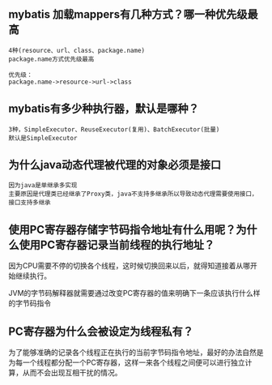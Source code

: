 ## mybatis 加载mappers有几种方式？哪一种优先级最高

    4种(resource、url、class、package.name)
    package.name方式优先级最高

    优先级：
    package.name->resource->url->class

## mybatis有多少种执行器，默认是哪种？

    3种，SimpleExecutor、ReuseExecutor(复用)、BatchExecutor(批量)
    默认是SimpleExecutor

## 为什么java动态代理被代理的对象必须是接口
    因为java是单继承多实现
    主要原因是代理类已经继承了Proxy类，java不支持多继承所以导致动态代理需要使用接口，接口支持多继承

## 使用PC寄存器存储字节码指令地址有什么用呢？为什么使用PC寄存器记录当前线程的执行地址？

因为CPU需要不停的切换各个线程，这时候切换回来以后，就得知道接着从哪开始继续执行。

JVM的字节码解释器就需要通过改变PC寄存器的值来明确下一条应该执行什么样的字节码指令

## PC寄存器为什么会被设定为线程私有？

为了能够准确的记录各个线程正在执行的当前字节码指令地址，最好的办法自然是为每一个线程都分配一个PC寄存器，这样一来各个线程之间便可以进行独立计算，从而不会出现互相干扰的情况。


